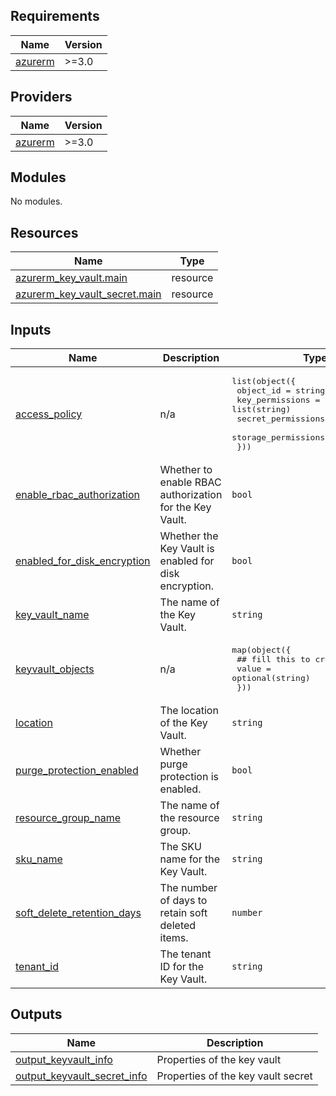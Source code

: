 <!-- BEGIN_TF_DOCS -->
## Requirements

| Name | Version |
|------|---------|
| <a name="requirement_azurerm"></a> [azurerm](#requirement\_azurerm) | >=3.0 |

## Providers

| Name | Version |
|------|---------|
| <a name="provider_azurerm"></a> [azurerm](#provider\_azurerm) | >=3.0 |

## Modules

No modules.

## Resources

| Name | Type |
|------|------|
| [azurerm_key_vault.main](https://registry.terraform.io/providers/hashicorp/azurerm/latest/docs/resources/key_vault) | resource |
| [azurerm_key_vault_secret.main](https://registry.terraform.io/providers/hashicorp/azurerm/latest/docs/resources/key_vault_secret) | resource |

## Inputs

| Name | Description | Type | Default | Required |
|------|-------------|------|---------|:--------:|
| <a name="input_access_policy"></a> [access\_policy](#input\_access\_policy) | n/a | <pre>list(object({<br/>    object_id           = string<br/>    key_permissions     = list(string)<br/>    secret_permissions  = list(string)<br/>    storage_permissions = list(string)<br/>  }))</pre> | n/a | yes |
| <a name="input_enable_rbac_authorization"></a> [enable\_rbac\_authorization](#input\_enable\_rbac\_authorization) | Whether to enable RBAC authorization for the Key Vault. | `bool` | `false` | no |
| <a name="input_enabled_for_disk_encryption"></a> [enabled\_for\_disk\_encryption](#input\_enabled\_for\_disk\_encryption) | Whether the Key Vault is enabled for disk encryption. | `bool` | `false` | no |
| <a name="input_key_vault_name"></a> [key\_vault\_name](#input\_key\_vault\_name) | The name of the Key Vault. | `string` | n/a | yes |
| <a name="input_keyvault_objects"></a> [keyvault\_objects](#input\_keyvault\_objects) | n/a | <pre>map(object({<br/>    ## fill this to create a secret<br/>    value = optional(string)<br/>  }))</pre> | n/a | yes |
| <a name="input_location"></a> [location](#input\_location) | The location of the Key Vault. | `string` | `"eastus2"` | no |
| <a name="input_purge_protection_enabled"></a> [purge\_protection\_enabled](#input\_purge\_protection\_enabled) | Whether purge protection is enabled. | `bool` | `false` | no |
| <a name="input_resource_group_name"></a> [resource\_group\_name](#input\_resource\_group\_name) | The name of the resource group. | `string` | n/a | yes |
| <a name="input_sku_name"></a> [sku\_name](#input\_sku\_name) | The SKU name for the Key Vault. | `string` | `"standard"` | no |
| <a name="input_soft_delete_retention_days"></a> [soft\_delete\_retention\_days](#input\_soft\_delete\_retention\_days) | The number of days to retain soft deleted items. | `number` | `7` | no |
| <a name="input_tenant_id"></a> [tenant\_id](#input\_tenant\_id) | The tenant ID for the Key Vault. | `string` | n/a | yes |

## Outputs

| Name | Description |
|------|-------------|
| <a name="output_output_keyvault_info"></a> [output\_keyvault\_info](#output\_output\_keyvault\_info) | Properties of the key vault |
| <a name="output_output_keyvault_secret_info"></a> [output\_keyvault\_secret\_info](#output\_output\_keyvault\_secret\_info) | Properties of the key vault secret |
<!-- END_TF_DOCS -->
